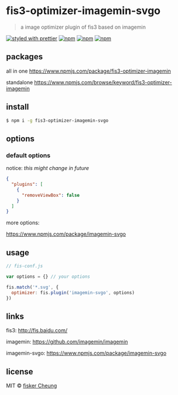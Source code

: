 # fis3-optimizer-imagemin-svgo
> a image optimizer plugin of fis3 based on imagemin

[![styled with prettier](https://img.shields.io/badge/styled_with-prettier-ff69b4.svg)](https://github.com/prettier/prettier)
[![npm](https://img.shields.io/npm/v/fis3-optimizer-imagemin-svgo.svg?style=flat-square)](https://www.npmjs.com/package/fis3-optimizer-imagemin-svgo)
[![npm](https://img.shields.io/npm/dt/fis3-optimizer-imagemin-svgo.svg?style=flat-square)](https://www.npmjs.com/package/fis3-optimizer-imagemin-svgo)
[![npm](https://img.shields.io/npm/dm/fis3-optimizer-imagemin-svgo.svg?style=flat-square)](https://www.npmjs.com/package/fis3-optimizer-imagemin-svgo)


## packages
all in one
https://www.npmjs.com/package/fis3-optimizer-imagemin

standalone
https://www.npmjs.com/browse/keyword/fis3-optimizer-imagemin

## install
```sh
$ npm i -g fis3-optimizer-imagemin-svgo
```

## options

### default options

notice: *this might change in future*

```json
{
  "plugins": [
    {
      "removeViewBox": false
    }
  ]
}
```
more options:

https://www.npmjs.com/package/imagemin-svgo


## usage

```js
// fis-conf.js

var options = {} // your options

fis.match('*.svg', {
  optimizer: fis.plugin('imagemin-svgo', options)
})
```

## links
fis3: http://fis.baidu.com/

imagemin: https://github.com/imagemin/imagemin

imagemin-svgo: https://www.npmjs.com/package/imagemin-svgo


## license
MIT © [fisker Cheung](https://github.com/fisker)
